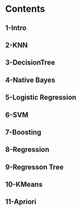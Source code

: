 # Contents

## 1-Intro

## 2-KNN

## 3-DecisionTree

## 4-Native Bayes

## 5-Logistic Regression

## 6-SVM

## 7-Boosting

## 8-Regression

## 9-Regresson Tree

## 10-KMeans

## 11-Apriori

